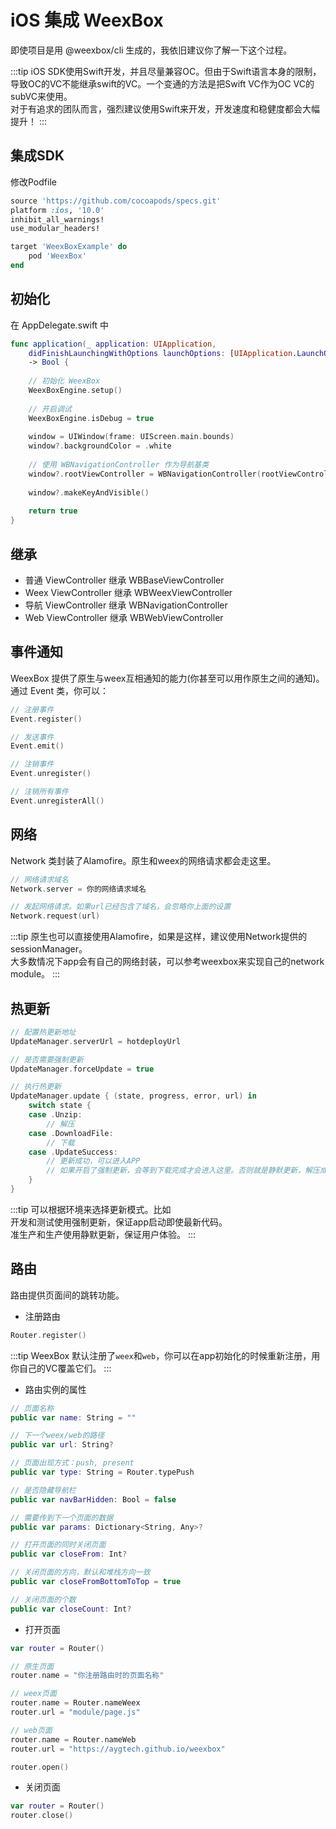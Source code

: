 # iOS 集成 WeexBox

即使项目是用 @weexbox/cli 生成的，我依旧建议你了解一下这个过程。

:::tip
iOS SDK使用Swift开发，并且尽量兼容OC。但由于Swift语言本身的限制，导致OC的VC不能继承swift的VC。一个变通的方法是把Swift VC作为OC VC的subVC来使用。  
对于有追求的团队而言，强烈建议使用Swift来开发，开发速度和稳健度都会大幅提升！
:::

## 集成SDK

修改Podfile

```ruby
source 'https://github.com/cocoapods/specs.git'
platform :ios, '10.0'
inhibit_all_warnings!
use_modular_headers!

target 'WeexBoxExample' do
    pod 'WeexBox'
end
```

## 初始化

在 AppDelegate.swift 中

```swift
func application(_ application: UIApplication, 
    didFinishLaunchingWithOptions launchOptions: [UIApplication.LaunchOptionsKey: Any]?) 
    -> Bool {
        
    // 初始化 WeexBox
    WeexBoxEngine.setup()
        
    // 开启调试
    WeexBoxEngine.isDebug = true
        
    window = UIWindow(frame: UIScreen.main.bounds)
    window?.backgroundColor = .white
        
    // 使用 WBNavigationController 作为导航基类
    window?.rootViewController = WBNavigationController(rootViewController: LaunchController())
        
    window?.makeKeyAndVisible()
        
    return true
}
```

## 继承

- 普通 ViewController 继承 WBBaseViewController
- Weex ViewController 继承 WBWeexViewController
- 导航 ViewController 继承 WBNavigationController
- Web ViewController 继承 WBWebViewController

## 事件通知

WeexBox 提供了原生与weex互相通知的能力(你甚至可以用作原生之间的通知)。  
通过 Event 类，你可以：

```swift
// 注册事件
Event.register()

// 发送事件
Event.emit()

// 注销事件
Event.unregister()

// 注销所有事件
Event.unregisterAll()
```

## 网络

Network 类封装了Alamofire。原生和weex的网络请求都会走这里。

```swift
// 网络请求域名
Network.server = 你的网络请求域名

// 发起网络请求。如果url已经包含了域名，会忽略你上面的设置
Network.request(url)
```

:::tip
原生也可以直接使用Alamofire，如果是这样，建议使用Network提供的sessionManager。  
大多数情况下app会有自己的网络封装，可以参考weexbox来实现自己的network module。
:::

## 热更新

```swift
// 配置热更新地址
UpdateManager.serverUrl = hotdeployUrl

// 是否需要强制更新
UpdateManager.forceUpdate = true

// 执行热更新
UpdateManager.update { (state, progress, error, url) in
    switch state {
    case .Unzip:
        // 解压
    case .DownloadFile:
        // 下载
    case .UpdateSuccess:
        // 更新成功，可以进入APP
        // 如果开启了强制更新，会等到下载完成才会进入这里。否则就是静默更新，解压成功就会进入
    }
}
```

:::tip
可以根据环境来选择更新模式。比如  
开发和测试使用强制更新，保证app启动即使最新代码。  
准生产和生产使用静默更新，保证用户体验。
:::

## 路由

路由提供页面间的跳转功能。

- 注册路由

```swift
Router.register()
```

:::tip
WeexBox 默认注册了`weex`和`web`，你可以在app初始化的时候重新注册，用你自己的VC覆盖它们。
:::

- 路由实例的属性

```swift
// 页面名称
public var name: String = ""

// 下一个weex/web的路径
public var url: String?

// 页面出现方式：push, present
public var type: String = Router.typePush

// 是否隐藏导航栏
public var navBarHidden: Bool = false

// 需要传到下一个页面的数据
public var params: Dictionary<String, Any>?

// 打开页面的同时关闭页面
public var closeFrom: Int?

// 关闭页面的方向，默认和堆栈方向一致
public var closeFromBottomToTop = true

// 关闭页面的个数
public var closeCount: Int?
```

- 打开页面

```swift
var router = Router()

// 原生页面
router.name = "你注册路由时的页面名称"

// weex页面
router.name = Router.nameWeex
router.url = "module/page.js"

// web页面
router.name = Router.nameWeb
router.url = "https://aygtech.github.io/weexbox"

router.open()
```

- 关闭页面

```swift
var router = Router()
router.close()
```